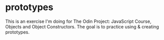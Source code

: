 # prototypes
This is an exercise I'm doing for The Odin Project: JavaScript Course, Objects and Object Constructors. The goal is to practice using &amp; creating prototypes.
